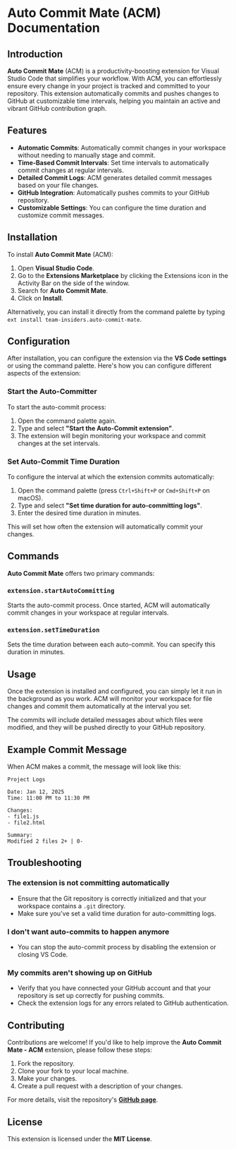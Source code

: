 # Auto Commit Mate (ACM) Documentation

## Introduction

**Auto Commit Mate** (ACM) is a productivity-boosting extension for Visual Studio Code that simplifies your workflow. With ACM, you can effortlessly ensure every change in your project is tracked and committed to your repository. This extension automatically commits and pushes changes to GitHub at customizable time intervals, helping you maintain an active and vibrant GitHub contribution graph.

## Features

- **Automatic Commits**: Automatically commit changes in your workspace without needing to manually stage and commit.
- **Time-Based Commit Intervals**: Set time intervals to automatically commit changes at regular intervals.
- **Detailed Commit Logs**: ACM generates detailed commit messages based on your file changes.
- **GitHub Integration**: Automatically pushes commits to your GitHub repository.
- **Customizable Settings**: You can configure the time duration and customize commit messages.

## Installation

To install **Auto Commit Mate** (ACM):

1. Open **Visual Studio Code**.
2. Go to the **Extensions Marketplace** by clicking the Extensions icon in the Activity Bar on the side of the window.
3. Search for **Auto Commit Mate**.
4. Click on **Install**.

Alternatively, you can install it directly from the command palette by typing `ext install team-insiders.auto-commit-mate`.

## Configuration

After installation, you can configure the extension via the **VS Code settings** or using the command palette. Here's how you can configure different aspects of the extension:

### Start the Auto-Committer

To start the auto-commit process:

1. Open the command palette again.
2. Type and select **"Start the Auto-Commit extension"**.
3. The extension will begin monitoring your workspace and commit changes at the set intervals.

### Set Auto-Commit Time Duration

To configure the interval at which the extension commits automatically:

1. Open the command palette (press `Ctrl+Shift+P` or `Cmd+Shift+P` on macOS).
2. Type and select **"Set time duration for auto-committing logs"**.
3. Enter the desired time duration in minutes.

This will set how often the extension will automatically commit your changes.

## Commands

**Auto Commit Mate** offers two primary commands:

### `extension.startAutoCommitting`

Starts the auto-commit process. Once started, ACM will automatically commit changes in your workspace at regular intervals.

### `extension.setTimeDuration`

Sets the time duration between each auto-commit. You can specify this duration in minutes.

## Usage

Once the extension is installed and configured, you can simply let it run in the background as you work. ACM will monitor your workspace for file changes and commit them automatically at the interval you set.

The commits will include detailed messages about which files were modified, and they will be pushed directly to your GitHub repository.

## Example Commit Message

When ACM makes a commit, the message will look like this:

```
Project Logs

Date: Jan 12, 2025
Time: 11:00 PM to 11:30 PM

Changes:
- file1.js
- file2.html

Summary:
Modified 2 files 2+ | 0-
```

## Troubleshooting

### The extension is not committing automatically

- Ensure that the Git repository is correctly initialized and that your workspace contains a `.git` directory.
- Make sure you've set a valid time duration for auto-committing logs.

### I don't want auto-commits to happen anymore

- You can stop the auto-commit process by disabling the extension or closing VS Code.

### My commits aren't showing up on GitHub

- Verify that you have connected your GitHub account and that your repository is set up correctly for pushing commits.
- Check the extension logs for any errors related to GitHub authentication.

## Contributing

Contributions are welcome! If you'd like to help improve the **Auto Commit Mate - ACM** extension, please follow these steps:

1. Fork the repository.
2. Clone your fork to your local machine.
3. Make your changes.
4. Create a pull request with a description of your changes.

For more details, visit the repository's **[GitHub page](https://github.com/Rahulnisanth/AutoCommitMate-ACM)**.

## License

This extension is licensed under the **MIT License**.
